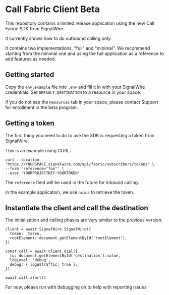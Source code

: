 # Call Fabric Client Beta

This repository contains a limited release application using the new Call Fabric SDK from SignalWire.

It currently shows how to do outbound calling only.

It contains two implementations, "full" and "minimal". We recommend starting from the minimal one and using the full application as a reference to add features as needed.

## Getting started

Copy the `env.example` file into `.env` and fill it in with your SignalWire credentials. Set `DEFAULT_DESTINATION` to a resource in your space.

If you do not see the `Resources` tab in your space, please contact Support for enrollment in the beta program.

## Getting a token

The first thing you need to do to use the SDK is requesting a token from SignalWire.

This is an example using CURL:

```
curl --location 'https://YOURSPACE.signalwire.com/api/fabric/subscribers/tokens' \
--form 'reference="foo"' \
--user 'YOURPROJECTKEY:YOURTOKEN'
```

The `reference` field will be used in the future for inbound calling.

In the example application, we use `axios` to retrieve the token.

## Instantiate the client and call the destination

The initialization and calling phases are very similar to the previous version:

```
client = await SignalWire.SignalWire({
  token: _token,
  rootElement: document.getElementById('rootElement'),
})

const call = await client.dial({
  to: document.getElementById('destination').value,
  logLevel: 'debug',
  debug: { logWsTraffic: true },
})

await call.start()
```

For now, please run with debugging on to help with reporting issues.